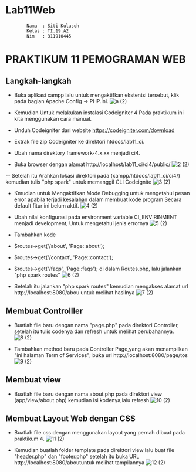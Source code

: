 # Lab11Web
            Nama  : Siti Kulasoh
            Kelas : TI.19.A2
            Nim   : 311910445
            
                                                                                                                   
# PRAKTIKUM 11 PEMOGRAMAN WEB

## Langkah-langkah

-  Buka aplikasi xampp lalu untuk mengaktifkan ekstentsi tersebut, klik  pada bagian 
Apache  Config -> PHP.ini.
![a (2)](https://user-images.githubusercontent.com/56240533/122107132-f2b55480-ce44-11eb-9ea6-11e86a5ae4a6.png)


- Kemudian  Untuk melakukan instalasi Codeigniter 4  Pada praktikum ini kita menggunakan cara 
manual.
-  Unduh Codeigniter dari website https://codeigniter.com/download
-  Extrak file zip Codeigniter ke direktori htdocs/lab11_ci.
-  Ubah nama direktory framework-4.x.xx menjadi ci4.
-  Buka browser dengan alamat http://localhost/lab11_ci/ci4/public/
![2 (2)](https://user-images.githubusercontent.com/56240533/122103160-7fa9df00-ce40-11eb-86ed-ad98b6402808.png)

-- Setelah itu Arahkan lokasi direktori pada (xampp/htdocs/lab11_ci/ci4/) kemudian tulis "php spark"  untuk memanggil CLI Codeignite
![3 (2)](https://user-images.githubusercontent.com/56240533/122103752-27bfa800-ce41-11eb-8c10-661b6915d621.png)

- Kmudian untuk Mengaktifkan Mode Debugging untuk mengetahui pesan error apabila terjadi kesalahan dalam membuat kode program Secara default fitur ini belum aktif.
 ![4 (2)](https://user-images.githubusercontent.com/56240533/122104103-8127d700-ce41-11eb-872c-a24c5ab13638.png)

- Ubah nilai konfigurasi pada environment variable CI_ENVIRINMENT menjadi development, Untuk  mengetahui jenis errornya
![5 (2)](https://user-images.githubusercontent.com/56240533/122104378-cfd57100-ce41-11eb-9760-1bab5ce509b0.png)

- Tambahkan kode
- $routes->get('/about', 'Page::about');
- $routes->get('/contact', 'Page::contact');
- $routes->get('/faqs', 'Page::faqs'); di dalam Routes.php, lalu jalankan "php spark routes"
![6 (2)](https://user-images.githubusercontent.com/56240533/122104628-11feb280-ce42-11eb-8a2d-dacb96e7c22a.png)

- Setelah itu   jalankan "php spark routes" kemudian mengakses alamat url http://localhost:8080/abou untuk melihat hasilnya
![7 (2)](https://user-images.githubusercontent.com/56240533/122105253-c39de380-ce42-11eb-9e41-5630dda46f92.png)

## Membuat Controlller

- Buatlah  file baru dengan nama "page.php" pada direktori Controller, setelah itu tulis codenya dan refresh untuk melihat perubahannya.
![8 (2)](https://user-images.githubusercontent.com/56240533/122105606-3018e280-ce43-11eb-89f5-f2f0a23ad655.png)

- Tambahkan method baru pada Controller Page,yang akan menampilkan  "ini halaman Term of Services";  buka url http://localhost:8080/page/tos 
![9 (2)](https://user-images.githubusercontent.com/56240533/122106052-a3baef80-ce43-11eb-910a-047a3a5b67dd.png)

## Membuat view 

- Buatlah  file baru dengan nama about.php pada direktori view (app/view/about.php) kemudian isi kodenya,lalu refresh
![10 (2)](https://user-images.githubusercontent.com/56240533/122106371-06ac8680-ce44-11eb-8baf-4511cf09a410.png)

## Membuat Layout Web dengan CSS

- Buatlah  file css dengan menggunakan layout yang pernah dibuat pada praktikum 4.
![11 (2)](https://user-images.githubusercontent.com/56240533/122106598-568b4d80-ce44-11eb-960d-149d930553eb.png)

- Kemudian buatlah  folder template pada direktori view lalu  buat file "header.php" dan "footer.php" setelah itu buka URL http://localhost:8080/aboutuntuk melihat tampilannya
![12 (2)](https://user-images.githubusercontent.com/56240533/122106982-c699d380-ce44-11eb-8f1a-5ae3413bad7c.png)


